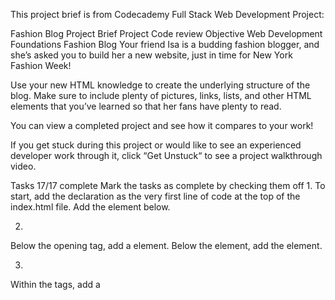 This project brief is from Codecademy Full Stack Web Development Project: 


Fashion Blog
Project Brief
Project
Code review
Objective
Web Development Foundations
Fashion Blog
Your friend Isa is a budding fashion blogger, and she’s asked you to build her a new website, just in time for New York Fashion Week!

Use your new HTML knowledge to create the underlying structure of the blog. Make sure to include plenty of pictures, links, lists, and other HTML elements that you’ve learned so that her fans have plenty to read.

You can view a completed project and see how it compares to your work!

If you get stuck during this project or would like to see an experienced developer work through it, click “Get Unstuck“ to see a project walkthrough video.

Tasks
17/17 complete
Mark the tasks as complete by checking them off
1.
To start, add the <!DOCTYPE html> declaration as the very first line of code at the top of the index.html file. Add the <html> element below.

2.
Below the <html> opening tag, add a <head> element. Below the <head> element, add the <body> element.

3.
Within the <head> tags, add a <title> element. Title the website “Everyday with Isa”.

4.
Directly below the opening <body> tag, add an <h1> that says:

“An Insider’s Guide to NYFW”

Below that, add an <h2> that says:

“Getting Tickets & Picking the Shows”

Below that, add an <h2> that says:

“Dressing for the Shows”

5.
Here’s Isa’s first dispatch from Fashion Week! Let’s add a blog post. Between the <h1> and first <h2> tag, add a <p> tag that says:

“NYFW can be both amazingly fun & incredibly overwhelming, especially if you’ve never been. Luckily, I’m here to give you an insider’s guide and make your first show a pleasurable experience. By taking my tips and tricks, and following your gut, you’ll have an unforgettable experience!”

6.
Between the first and second <h2> tags, add another paragraph to the post using the <p> tag:

“If you’re lucky or connected you can get an invite, sans the price tag. But I wasn’t so lucky or connected my first 2 years so I’m here to help you out. First, plan out which shows are most important to you and make a schedule and this is a biggie: SET A BUDGET. If you’re worrying about blowing your cash the whole time you won’t have fun. Then check out prices, days, and times and prioritize the designers you want to see most. Lastly, purchase your tickets and get excited!”

7.
After the last <h2> tag, add a final paragraph that says:

“Always be true to your own sense of style, if you don’t you’ll be uncomfortable the whole time and it will show. Remember, NYFW is about expressing yourself and taking in what the designers have chosen to express through their new lines. Also it’s important to wear shoes you’ll be comfortable in all day. Obviously you want to look good, but you’ll be on your feet all day long, so be prepared.”

8.
Of course, this wouldn’t be a fashion blog without some images. Above each paragraph, add an <img> tag and set its src to be one of the following links:

https://content.codecademy.com/courses/learn-html/elements-and-structure/image-one.jpeg

Copy to Clipboard

https://content.codecademy.com/courses/learn-html/elements-and-structure/image-two.jpeg

Copy to Clipboard

https://content.codecademy.com/courses/learn-html/elements-and-structure/image-three.jpeg

Copy to Clipboard

9.
Your first blog post is complete! Now let’s add an image of Isa, so her readers get to know her. Below the opening body tag, add an <img> tag with the following source:

https://content.codecademy.com/courses/learn-html/elements-and-structure/profile.jpg

Copy to Clipboard

10.
Below the <img> tag, add an <h3> that says “by Isabelle Rodriguez | 1 day ago”

11.
Isa wants her readers to know that she’s written a lot more than one post. Let’s make a list of some related blog posts. Beneath the last paragraph, add a <h4> tag that says “Related Content”. Underneath that header tag, create an unordered list.

12.
The unordered list should have the following four items:

“How To Style Boyfriend Jeans”
“When Print Is Too Much”
“The Overalls Trend”
“Fall’s It Color: Blush”
13.
Let’s get Isa’s blog connected to the rest of the web! In the first paragraph, turn ‘NYFW’ into a link and have it go to: https://en.wikipedia.org/wiki/New_York_Fashion_Week.

Make sure to include the target="_blank" attribute so that it opens in a new page.

14.
Isa wants to make sure that her friends can get in touch with her. At the bottom of your body, add a new <div> and set its id='contact'. Inside the <div>, create a new <p> tag and put the following contact information inside of it:

email: isa@fashionblog.com | phone: 917-555-1098 | address: 371 284th St, New York, NY, 10001

15.
Inside the contact <div>, put <strong> opening and closing tags around “email”, “phone”, and “address”.

16.
Let’s make the profile picture a link to the contact section of the webpage. Find the profile <img> tag, and surround it by opening and closing <a> tags. In the <a> tag, set href="#contact".

17.
Congrats! You’ve got the beginnings of a solid fashion blog. Feel free to make modifications and practice your HTML by adding more content.

Code Review
Get targeted feedback about your code and how well it meets the objective of the project.
You can request 1 AI-powered review per project when you complete all tasks.
Go to code review for this project
Continue
